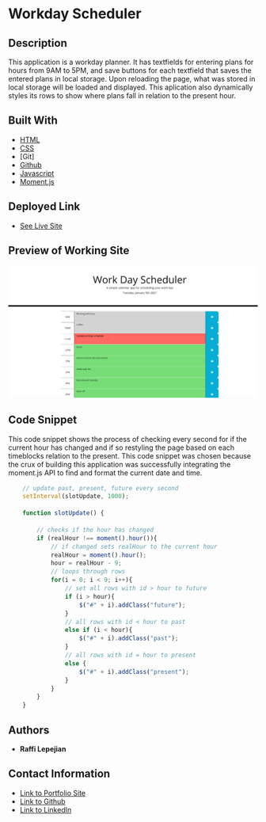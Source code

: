 # Workday Scheduler

## Description
This application is a workday planner. It has textfields for entering plans for hours from 9AM to 5PM, and save buttons for each textfield that saves the entered plans in local storage. Upon reloading the page, what was stored in local storage will be loaded and displayed. This aplication also dynamically styles its rows to show where plans fall in relation to the present hour.

## Built With

* [HTML](https://developer.mozilla.org/en-US/docs/Web/HTML)
* [CSS](https://developer.mozilla.org/en-US/docs/Web/CSS)
* [Git]
* [Github](https://github.com/)
* [Javascript](https://www.javascript.com/)
* [Moment.js](https://momentjs.com/)

## Deployed Link

* [See Live Site](https://rslepejian.github.io/scheduler/)

## Preview of Working Site

![Image](/assets/preview.png)


## Code Snippet
This code snippet shows the process of checking every second for if the current hour has changed and if so restyling the page based on each timeblocks relation to the present. This code snippet was chosen because the crux of building this application was successfully integrating the moment.js API to find and format the current date and time.

```javascript
    // update past, present, future every second
    setInterval(slotUpdate, 1000);

    function slotUpdate() {

        // checks if the hour has changed
        if (realHour !== moment().hour()){
            // if changed sets realHour to the current hour
            realHour = moment().hour();
            hour = realHour - 9;
            // loops through rows
            for(i = 0; i < 9; i++){
                // set all rows with id > hour to future
                if (i > hour){
                    $("#" + i).addClass("future");
                }
                // all rows with id < hour to past
                else if (i < hour){
                    $("#" + i).addClass("past");
                }
                // all rows with id = hour to present
                else {
                    $("#" + i).addClass("present");
                }
            }
        }
    }
```

## Authors

* **Raffi Lepejian** 

## Contact Information

- [Link to Portfolio Site](#)
- [Link to Github](https://github.com/rslepejian)
- [Link to LinkedIn](https://linkedin.com/in/raffi-lepejian-071876153)